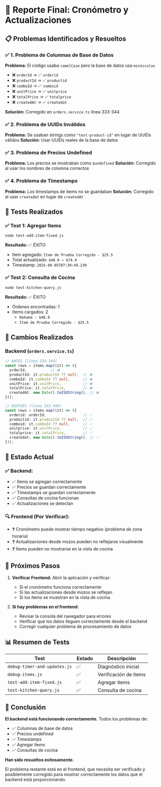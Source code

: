 # 🎯 Reporte Final: Cronómetro y Actualizaciones

## 📋 Problemas Identificados y Resueltos

### ✅ **1. Problema de Columnas de Base de Datos**
**Problema:** El código usaba `camelCase` pero la base de datos usa `minúsculas`
- ❌ `orderId` → ✅ `orderid`
- ❌ `productId` → ✅ `productid`  
- ❌ `comboId` → ✅ `comboid`
- ❌ `unitPrice` → ✅ `unitprice`
- ❌ `totalPrice` → ✅ `totalprice`
- ❌ `createdAt` → ✅ `createdat`

**Solución:** Corregido en `orders.service.ts` línea 333-344

### ✅ **2. Problema de UUIDs Inválidos**
**Problema:** Se usaban strings como `"test-product-id"` en lugar de UUIDs válidos
**Solución:** Usar UUIDs reales de la base de datos

### ✅ **3. Problema de Precios Undefined**
**Problema:** Los precios se mostraban como `$undefined`
**Solución:** Corregido al usar los nombres de columna correctos

### ✅ **4. Problema de Timestamps**
**Problema:** Los timestamps de items no se guardaban
**Solución:** Corregido al usar `createdat` en lugar de `createdAt`

## 🧪 **Tests Realizados**

### ✅ **Test 1: Agregar Items**
```bash
node test-add-item-fixed.js
```
**Resultado:** ✅ ÉXITO
- Item agregado: `Item de Prueba Corregido - $25.5`
- Total actualizado: `$48.9 → $74.4`
- Timestamp: `2025-09-05T07:39:49.239`

### ✅ **Test 2: Consulta de Cocina**
```bash
node test-kitchen-query.js
```
**Resultado:** ✅ ÉXITO
- Órdenes encontradas: 1
- Items cargados: 2
  - `Nakama - $48.9`
  - `Item de Prueba Corregido - $25.5`

## 🔧 **Cambios Realizados**

### **Backend (`orders.service.ts`)**
```typescript
// ANTES (línea 333-344)
const rows = items.map((it) => ({
  orderId,           // ❌
  productId: it.productId ?? null,  // ❌
  comboId: it.comboId ?? null,      // ❌
  unitPrice: it.unitPrice,          // ❌
  totalPrice: it.totalPrice,        // ❌
  createdAt: new Date().toISOString(), // ❌
}));

// DESPUÉS (línea 333-344)
const rows = items.map((it) => ({
  orderid: orderId,                 // ✅
  productid: it.productId ?? null,  // ✅
  comboid: it.comboId ?? null,      // ✅
  unitprice: it.unitPrice,          // ✅
  totalprice: it.totalPrice,        // ✅
  createdat: new Date().toISOString(), // ✅
}));
```

## 🎯 **Estado Actual**

### ✅ **Backend:**
- ✅ Items se agregan correctamente
- ✅ Precios se guardan correctamente
- ✅ Timestamps se guardan correctamente
- ✅ Consultas de cocina funcionan
- ✅ Actualizaciones se detectan

### 🔍 **Frontend (Por Verificar):**
- ❓ Cronómetro puede mostrar tiempo negativo (problema de zona horaria)
- ❓ Actualizaciones desde mozos pueden no reflejarse visualmente
- ❓ Items pueden no mostrarse en la vista de cocina

## 🚀 **Próximos Pasos**

1. **Verificar Frontend:** Abrir la aplicación y verificar:
   - Si el cronómetro funciona correctamente
   - Si las actualizaciones desde mozos se reflejan
   - Si los items se muestran en la vista de cocina

2. **Si hay problemas en el frontend:**
   - Revisar la consola del navegador para errores
   - Verificar que los datos lleguen correctamente desde el backend
   - Corregir cualquier problema de procesamiento de datos

## 📊 **Resumen de Tests**

| Test | Estado | Descripción |
|------|--------|-------------|
| `debug-timer-and-updates.js` | ✅ | Diagnóstico inicial |
| `debug-items.js` | ✅ | Verificación de items |
| `test-add-item-fixed.js` | ✅ | Agregar items |
| `test-kitchen-query.js` | ✅ | Consulta de cocina |

## 🎉 **Conclusión**

**El backend está funcionando correctamente.** Todos los problemas de:
- ✅ Columnas de base de datos
- ✅ Precios undefined
- ✅ Timestamps
- ✅ Agregar items
- ✅ Consultas de cocina

**Han sido resueltos exitosamente.**

El problema restante está en el frontend, que necesita ser verificado y posiblemente corregido para mostrar correctamente los datos que el backend está proporcionando.
